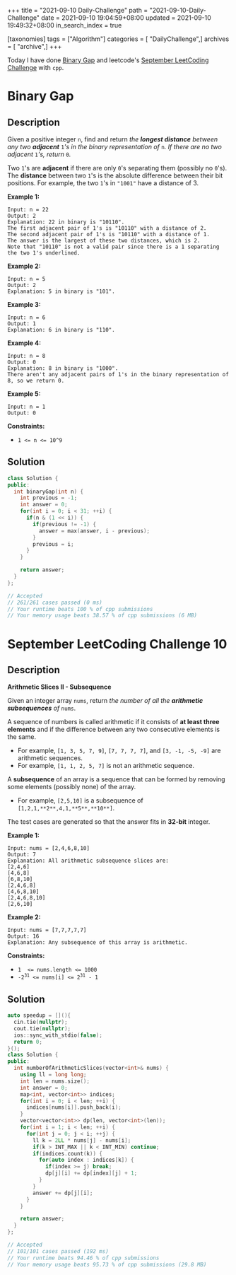 +++
title = "2021-09-10 Daily-Challenge"
path = "2021-09-10-Daily-Challenge"
date = 2021-09-10 19:04:59+08:00
updated = 2021-09-10 19:49:32+08:00
in_search_index = true

[taxonomies]
tags = ["Algorithm"]
categories = [ "DailyChallenge",]
archives = [ "archive",]
+++

Today I have done [Binary Gap](https://leetcode.com/problems/binary-gap/description/) and leetcode's [September LeetCoding Challenge](https://leetcode.com/explore/challenge/card/september-leetcoding-challenge-2021/637/week-2-september-8th-september-14th/3970/) with `cpp`.

<!-- more -->

# Binary Gap

## Description

Given a positive integer `n`, find and return *the **longest distance** between any two **adjacent*** `1`*'s in the binary representation of* `n`*. If there are no two adjacent* `1`*'s, return* `0`*.*

Two `1`'s are **adjacent** if there are only `0`'s separating them (possibly no `0`'s). The **distance** between two `1`'s is the absolute difference between their bit positions. For example, the two `1`'s in `"1001"` have a distance of 3.

 

**Example 1:**

```
Input: n = 22
Output: 2
Explanation: 22 in binary is "10110".
The first adjacent pair of 1's is "10110" with a distance of 2.
The second adjacent pair of 1's is "10110" with a distance of 1.
The answer is the largest of these two distances, which is 2.
Note that "10110" is not a valid pair since there is a 1 separating the two 1's underlined.
```

**Example 2:**

```
Input: n = 5
Output: 2
Explanation: 5 in binary is "101".
```

**Example 3:**

```
Input: n = 6
Output: 1
Explanation: 6 in binary is "110".
```

**Example 4:**

```
Input: n = 8
Output: 0
Explanation: 8 in binary is "1000".
There aren't any adjacent pairs of 1's in the binary representation of 8, so we return 0.
```

**Example 5:**

```
Input: n = 1
Output: 0
```

 

**Constraints:**

- `1 <= n <= 10^9`

## Solution

``` cpp
class Solution {
public:
  int binaryGap(int n) {
    int previous = -1;
    int answer = 0;
    for(int i = 0; i < 31; ++i) {
      if(n & (1 << i)) {
        if(previous != -1) {
          answer = max(answer, i - previous);
        }
        previous = i;
      }
    }

    return answer;
  }
};

// Accepted
// 261/261 cases passed (0 ms)
// Your runtime beats 100 % of cpp submissions
// Your memory usage beats 38.57 % of cpp submissions (6 MB)
```

# September LeetCoding Challenge 10

## Description

**Arithmetic Slices II - Subsequence**

Given an integer array `nums`, return *the number of all the **arithmetic subsequences** of* `nums`.

A sequence of numbers is called arithmetic if it consists of **at least three elements** and if the difference between any two consecutive elements is the same.

- For example, `[1, 3, 5, 7, 9]`, `[7, 7, 7, 7]`, and `[3, -1, -5, -9]` are arithmetic sequences.
- For example, `[1, 1, 2, 5, 7]` is not an arithmetic sequence.

A **subsequence** of an array is a sequence that can be formed by removing some elements (possibly none) of the array.

- For example, `[2,5,10]` is a subsequence of `[1,2,1,**2**,4,1,**5**,**10**]`.

The test cases are generated so that the answer fits in **32-bit** integer.

 

**Example 1:**

```
Input: nums = [2,4,6,8,10]
Output: 7
Explanation: All arithmetic subsequence slices are:
[2,4,6]
[4,6,8]
[6,8,10]
[2,4,6,8]
[4,6,8,10]
[2,4,6,8,10]
[2,6,10]
```

**Example 2:**

```
Input: nums = [7,7,7,7,7]
Output: 16
Explanation: Any subsequence of this array is arithmetic.
```

 

**Constraints:**

<ul>
	<li><code>1&nbsp; &lt;= nums.length &lt;= 1000</code></li>
	<li><code>-2<sup>31</sup> &lt;= nums[i] &lt;= 2<sup>31</sup> - 1</code></li>
</ul>

## Solution

``` cpp
auto speedup = [](){
  cin.tie(nullptr);
  cout.tie(nullptr);
  ios::sync_with_stdio(false);
  return 0;
}();
class Solution {
public:
  int numberOfArithmeticSlices(vector<int>& nums) {
    using ll = long long;
    int len = nums.size();
    int answer = 0;
    map<int, vector<int>> indices;
    for(int i = 0; i < len; ++i) {
      indices[nums[i]].push_back(i);
    }
    vector<vector<int>> dp(len, vector<int>(len));
    for(int i = 1; i < len; ++i) {
      for(int j = 0; j < i; ++j) {
        ll k = 2LL * nums[j] - nums[i];
        if(k > INT_MAX || k < INT_MIN) continue;
        if(indices.count(k)) {
          for(auto index : indices[k]) {
            if(index >= j) break;
            dp[j][i] += dp[index][j] + 1;
          }
        }
        answer += dp[j][i];
      }
    }

    return answer;
  }
};

// Accepted
// 101/101 cases passed (192 ms)
// Your runtime beats 94.46 % of cpp submissions
// Your memory usage beats 95.73 % of cpp submissions (29.8 MB)
```
